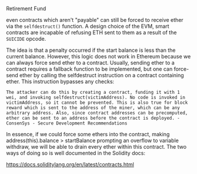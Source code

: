 Retirement Fund

even contracts which aren't "payable" can still be forced to receive ether via the `selfdestruct()` function. A design choice of the EVM, smart contracts are incapable of refusing ETH sent to them as a result of the `SUICIDE` opcode.

The idea is that a penalty occurred if the start balance is less than the current balance. However, this logic does not work in Ethereum because we can always force send ether to a contract. Usually, sending ether to a contract requires a fallback function to be implemented, but one can force-send ether by calling the selfdestruct instruction on a contract containing ether. This instruction bypasses any checks:

    The attacker can do this by creating a contract, funding it with 1 wei, and invoking selfdestruct(victimAddress). No code is invoked in victimAddress, so it cannot be prevented. This is also true for block reward which is sent to the address of the miner, which can be any arbitrary address. Also, since contract addresses can be precomputed, ether can be sent to an address before the contract is deployed. - ConsenSys - Secure Development Recommendations

In essence, if we could force some ethers into the contract, making address(this).balance > startBalance prompting an overflow to variable withdraw, we will be able to drain every ether within this contract. The two ways of doing so is well documented in the Solidity docs:

https://docs.soliditylang.org/en/latest/contracts.html

